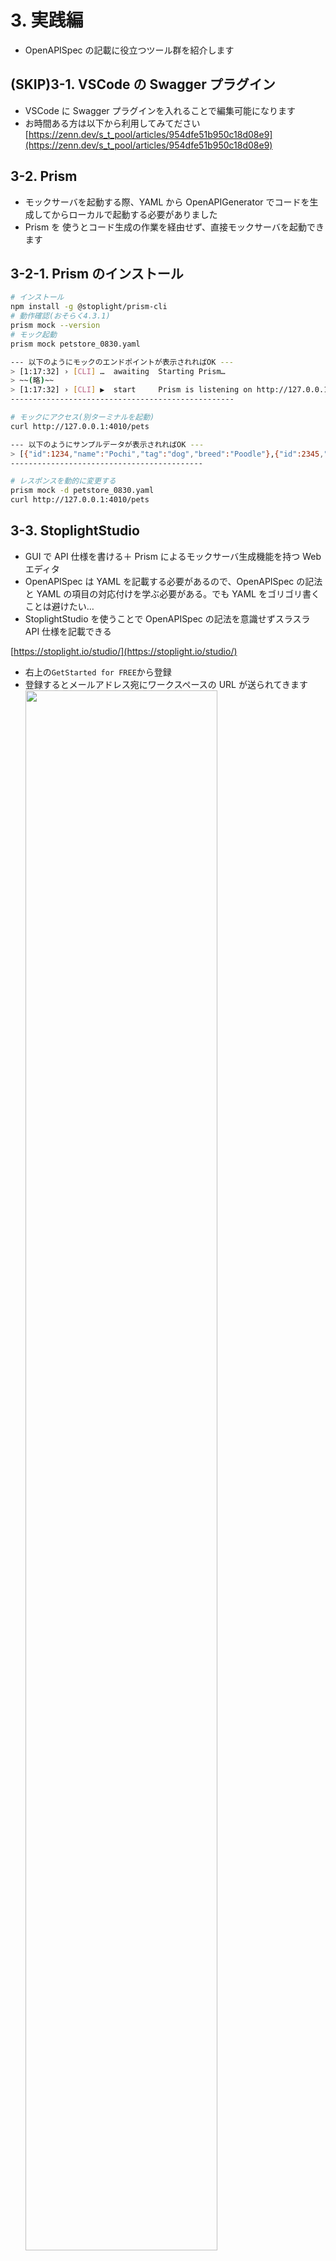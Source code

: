 # 3. 実践編

- OpenAPISpec の記載に役立つツール群を紹介します

## (SKIP)3-1. VSCode の Swagger プラグイン

- VSCode に Swagger プラグインを入れることで編集可能になります
- お時間ある方は以下から利用してみてださい
  [https://zenn.dev/s_t_pool/articles/954dfe51b950c18d08e9](https://zenn.dev/s_t_pool/articles/954dfe51b950c18d08e9)

## 3-2. Prism

- モックサーバを起動する際、YAML から OpenAPIGenerator でコードを生成してからローカルで起動する必要がありました
- Prism を 使うとコード生成の作業を経由せず、直接モックサーバを起動できます

## 3-2-1. Prism のインストール

```sh
# インストール
npm install -g @stoplight/prism-cli
# 動作確認(おそらく4.3.1)
prism mock --version
# モック起動
prism mock petstore_0830.yaml

--- 以下のようにモックのエンドポイントが表示されればOK ---
> [1:17:32] › [CLI] …  awaiting  Starting Prism…
> ~~(略)~~
> [1:17:32] › [CLI] ▶  start     Prism is listening on http://127.0.0.1:4010
--------------------------------------------------

# モックにアクセス(別ターミナルを起動)
curl http://127.0.0.1:4010/pets

--- 以下のようにサンプルデータが表示されればOK ---
> [{"id":1234,"name":"Pochi","tag":"dog","breed":"Poodle"},{"id":2345,"name":"Tama","tag":"cat","breed":"American Short Hair"}]
-------------------------------------------

# レスポンスを動的に変更する
prism mock -d petstore_0830.yaml
curl http://127.0.0.1:4010/pets

```

## 3-3. StoplightStudio

- GUI で API 仕様を書ける＋ Prism によるモックサーバ生成機能を持つ Web エディタ
- OpenAPISpec は YAML を記載する必要があるので、OpenAPISpec の記法と YAML の項目の対応付けを学ぶ必要がある。でも YAML をゴリゴリ書くことは避けたい…
- StoplightStudio を使うことで OpenAPISpec の記法を意識せずスラスラ API 仕様を記載できる

[https://stoplight.io/studio/](https://stoplight.io/studio/)

- 右上の`GetStarted for FREE`から登録
- 登録するとメールアドレス宛にワークスペースの URL が送られてきます<br>
  <img src="/images/stop1.png" width="80%">
- ワークスペースにログインしたら`Add Projects`でプロジェクト作成。名前は自由で OK
- 作成したら左の`APIs -> Import files`から配布した YAML を取り込む
- その後`petstore_0830.yaml`をクリックすると編集モードに入ります
- 左に OpenAPISpec の大項目、右に編集画面、という形で API 仕様を編集できるうようになります<br>
  <img src="/images/stop2.png" width="80%">
- 上部の　`Form <-> Code`で GUI で編集するか YAML を直接書くかを選択できます。GUI で変更した内容は YAML に即座に反映されます
- 上部の　`Preview`で SwaggerUI 風の仕様書を確認できます

### 3-3-1. StoplightStudio を活用した API 設計

- StoplightStudio を使って API 仕様を設計してみましょう
- 現在はペットの情報のみ取り扱う API でしたが、以下のようなペットショップの情報を取得する機能を考えてみます
  > - エンドポイント
  >   - `GET /stores` ：店舗の一覧を取得する
  > - 店舗情報で取り扱う項目と条件
  >   - `storeId` ：店舗 ID(必須、例：1)
  >   - `name` ：店舗名(必須、20 文字以内、例：Kojima)
- Model の生成
  - 左の`Models`を右クリック -> `New Model` -> `Store`と入力
  - 以下のように入力<br>
    - Store のデータモデルの定義(必須にチェック)
      <img src="/images/store1.png" width="50%"><br>
    - name の properties
      <img src="/images/store2.png" width="50%"><br>
    - Store のデータモデルの例(モック打鍵時にこの例が表示されます)
      <img src="/images/store3.png" width="50%"><br>
- 同じく`Models`を右クリック -> `New Model` -> `Stores`と入力
  - `object`をクリックし以下のように入力<br>
    <img src="/images/stores1.png" width="50%"><br>
    <img src="/images/stores2.png" width="50%"><br>
- エンドポイントの生成
  - 左の`Paths`を右クリック -> `New Path` -> `/stores`と入力
  - アクセス時のレスポンス内容を以下のように入力<br>
    <img src="/images/stores3.png" width="50%"><br>
    <img src="/images/stores4.png" width="50%">

### 3-3-2. StoplightStudio で API 起動

- API が設計できたら意図した設計になっているか確認しましょう
- StoplightStudio の編集画面左上の`Publish`をクリック
- `Project pushed to workspace`が出力されれば OK です
- そのまま`Back to workspace`をクリック
- MockServer の URL が表示されています！<br>
  <img src="/images/mock.png" width="50%">
- 先述の Prism のようなモック生成機能 が Stoplight に搭載されており、YAML の Publish をトリガーにモックサーバーを作成してくれます
- `https://MockServerのURL/stores`にアクセスしてみましょう。先ほどエンドポイントを設計した時に example に記載した出力例が表示されます

## まとめ

- Prism を使うことで YAML から直接モックサーバを作成できた
- StoplightStudio を使うことで YAML を意識せず API 仕様を記述、モックサーバを作成できた
